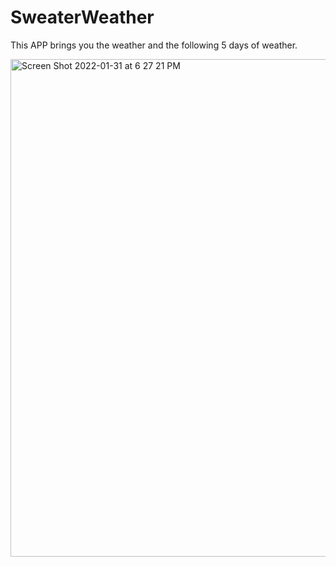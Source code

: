 # SweaterWeather

This APP brings you the weather and the following 5 days of weather.

<img width="796" alt="Screen Shot 2022-01-31 at 6 27 21 PM" src="https://user-images.githubusercontent.com/94029792/151889799-aaa25e59-bc70-498e-a0ec-a93aec48bf9f.png">
